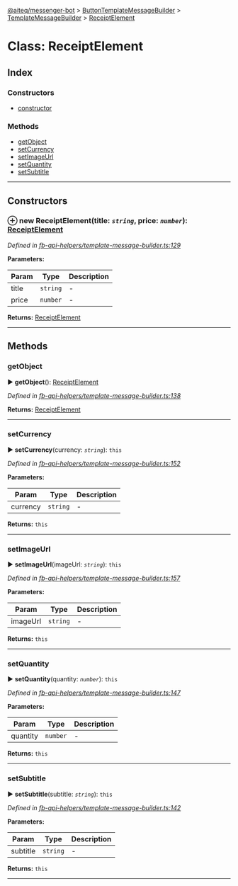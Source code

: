 [@aiteq/messenger-bot](../README.md) > [ButtonTemplateMessageBuilder](../classes/buttontemplatemessagebuilder.md) > [TemplateMessageBuilder](../modules/buttontemplatemessagebuilder.templatemessagebuilder.md) > [ReceiptElement](../classes/buttontemplatemessagebuilder.templatemessagebuilder.receiptelement.md)



# Class: ReceiptElement

## Index

### Constructors

* [constructor](buttontemplatemessagebuilder.templatemessagebuilder.receiptelement.md#constructor)


### Methods

* [getObject](buttontemplatemessagebuilder.templatemessagebuilder.receiptelement.md#getobject)
* [setCurrency](buttontemplatemessagebuilder.templatemessagebuilder.receiptelement.md#setcurrency)
* [setImageUrl](buttontemplatemessagebuilder.templatemessagebuilder.receiptelement.md#setimageurl)
* [setQuantity](buttontemplatemessagebuilder.templatemessagebuilder.receiptelement.md#setquantity)
* [setSubtitle](buttontemplatemessagebuilder.templatemessagebuilder.receiptelement.md#setsubtitle)



---
## Constructors
<a id="constructor"></a>


### ⊕ **new ReceiptElement**(title: *`string`*, price: *`number`*): [ReceiptElement](buttontemplatemessagebuilder.templatemessagebuilder.receiptelement.md)



*Defined in [fb-api-helpers/template-message-builder.ts:129](https://github.com/aiteq/messenger-bot/blob/a540dbb/src/fb-api-helpers/template-message-builder.ts#L129)*



**Parameters:**

| Param | Type | Description |
| ------ | ------ | ------ |
| title | `string`   |  - |
| price | `number`   |  - |





**Returns:** [ReceiptElement](buttontemplatemessagebuilder.templatemessagebuilder.receiptelement.md)

---


## Methods
<a id="getobject"></a>

###  getObject

► **getObject**(): [ReceiptElement](../interfaces/send.receiptelement.md)




*Defined in [fb-api-helpers/template-message-builder.ts:138](https://github.com/aiteq/messenger-bot/blob/a540dbb/src/fb-api-helpers/template-message-builder.ts#L138)*





**Returns:** [ReceiptElement](../interfaces/send.receiptelement.md)





___

<a id="setcurrency"></a>

###  setCurrency

► **setCurrency**(currency: *`string`*): `this`




*Defined in [fb-api-helpers/template-message-builder.ts:152](https://github.com/aiteq/messenger-bot/blob/a540dbb/src/fb-api-helpers/template-message-builder.ts#L152)*



**Parameters:**

| Param | Type | Description |
| ------ | ------ | ------ |
| currency | `string`   |  - |





**Returns:** `this`





___

<a id="setimageurl"></a>

###  setImageUrl

► **setImageUrl**(imageUrl: *`string`*): `this`




*Defined in [fb-api-helpers/template-message-builder.ts:157](https://github.com/aiteq/messenger-bot/blob/a540dbb/src/fb-api-helpers/template-message-builder.ts#L157)*



**Parameters:**

| Param | Type | Description |
| ------ | ------ | ------ |
| imageUrl | `string`   |  - |





**Returns:** `this`





___

<a id="setquantity"></a>

###  setQuantity

► **setQuantity**(quantity: *`number`*): `this`




*Defined in [fb-api-helpers/template-message-builder.ts:147](https://github.com/aiteq/messenger-bot/blob/a540dbb/src/fb-api-helpers/template-message-builder.ts#L147)*



**Parameters:**

| Param | Type | Description |
| ------ | ------ | ------ |
| quantity | `number`   |  - |





**Returns:** `this`





___

<a id="setsubtitle"></a>

###  setSubtitle

► **setSubtitle**(subtitle: *`string`*): `this`




*Defined in [fb-api-helpers/template-message-builder.ts:142](https://github.com/aiteq/messenger-bot/blob/a540dbb/src/fb-api-helpers/template-message-builder.ts#L142)*



**Parameters:**

| Param | Type | Description |
| ------ | ------ | ------ |
| subtitle | `string`   |  - |





**Returns:** `this`





___


